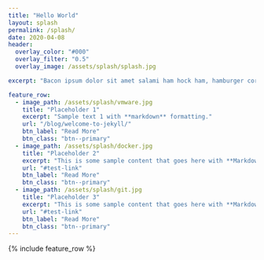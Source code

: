 ```yaml
---
title: "Hello World"
layout: splash
permalink: /splash/
date: 2020-04-08
header:
  overlay_color: "#000"
  overlay_filter: "0.5"
  overlay_image: /assets/splash/splash.jpg

excerpt: "Bacon ipsum dolor sit amet salami ham hock ham, hamburger corned beef short ribs kielbasa biltong t-bone drumstick tri-tip tail sirloin pork chop."

feature_row:
  - image_path: /assets/splash/vmware.jpg
    title: "Placeholder 1"
    excerpt: "Sample text 1 with **markdown** formatting."
    url: "/blog/welcome-to-jekyll/"
    btn_label: "Read More"
    btn_class: "btn--primary"
  - image_path: /assets/splash/docker.jpg
    title: "Placeholder 2"
    excerpt: "This is some sample content that goes here with **Markdown** formatting."
    url: "#test-link"
    btn_label: "Read More"
    btn_class: "btn--primary"
  - image_path: /assets/splash/git.jpg
    title: "Placeholder 3"
    excerpt: "This is some sample content that goes here with **Markdown** formatting."
    url: "#test-link"
    btn_label: "Read More"
    btn_class: "btn--primary"
---
```


{% include feature_row %}
